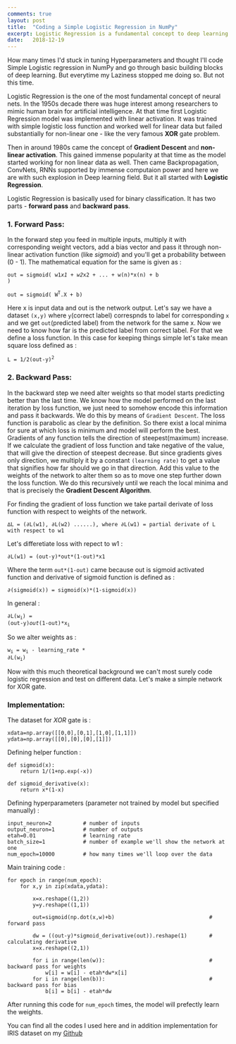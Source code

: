 ```yaml
---
comments: true
layout: post
title:  "Coding a Simple Logistic Regression in NumPy"
excerpt: Logistic Regression is a fundamental concept to deep learning. In this blog I'm going to code a logistic regression with gradient descent algorithm from scratch in NumPy.
date:   2018-12-19
---
```


How many times I'd stuck in tuning Hyperparameters and thought I'll code Simple Logistic regression in NumPy and go through basic building blocks of deep learning. But everytime my Laziness stopped me doing so. But not this time.

Logistic Regression is the one of the most fundamental concept of neural nets. In the 1950s decade there was huge interest among researchers to mimic human brain for artificial intelligence. At that time first Logistic Regression model was implemented with linear activation. It was trained with simple logistic loss function and worked well for linear data but failed substantially for non-linear one - like the very famous **XOR** gate problem. 

Then in around 1980s came the concept of **Gradient Descent** and **non-linear activation**. This gained immense popularity at that time as the model started working for non linear data as well. Then came Backpropagation, ConvNets, RNNs supported by immense computaion power and here we are with such explosion in Deep learning field. But it all started with **Logistic Regression**. 

Logistic Regression is basically used for binary classification. It has two parts - **forward pass** and **backward pass**. 

### 1. Forward Pass: 
In the forward step you feed in multiple inputs, multiply it with corresponding weight vectors, add a bias vector and pass it through non-linear activation function (like *sigmoid*) and you'll get a probability between (0 - 1). The mathematical equation for the same is given as :

<code>out = sigmoid( w1*x1 + w2*x2 + ... + w(n)*x(n) + b )</code>


<code>out = sigmoid( W<sup>T</sup>.X + b)</code>

Here x is input data and out is the network output. Let's say we have a dataset `(x,y)` where `y`(correct label) correspnds to label for corresponding `x` and we get `out`(predicted label) from the network for the same x. Now we need to know how far is the predicted label from correct label. For that we define a loss function. In this case for keeping things simple let's take mean square loss defined as :

<code>L = 1/2(out-y)<sup>2</sup></code>


### 2. Backward Pass:
In the backward step we need alter weights so that model starts predicting better than the last time. We know how the model performed on the last iteration by loss function, we just need to somehow encode this information and pass it backwards. We do this by means of `Gradient Descent`.
The loss function is parabolic as clear by the definition. So there exist a local minima for sure at which loss is minimum and model will perform the best. Gradients of any function tells the direction of steepest(maximum) increase. If we calculate the gradient of loss function and take negative of the value, that will give the direction of steepest decrease. But since gradients gives only direction, we multiply it by a constant `(learning rate)`  to get a value that signifies how far should we go in that direction. Add this value to the weights of the network to alter them so as to move one step further down the loss function. We do this recursively until we reach the local minima and that is precisely the **Gradient Descent Algorithm**.

For finding the gradient of loss function we take partail derivate of loss function with respect to weights of the network. 
```
∆L = (∂L(w1), ∂L(w2) ......), where ∂L(w1) = partial derivate of L with respect to w1
```

Let's differetiate loss with repect to w1 :
```
∂L(w1) = (out-y)*out*(1-out)*x1
```
Where the term `out*(1-out)` came because out is sigmoid activated function and derivative of sigmoid function is defined as :
```
∂(sigmoid(x)) = sigmoid(x)*(1-sigmoid(x))
```
In general :

<code>∂L(w<sub>i</sub>) = (out-y)*out*(1-out)*x<sub>i</sub></code>

So we alter weights as :

<code>w<sub>i</sub> = w<sub>i</sub> - learning_rate * ∂L(w<sub>i</sub>)</code>

Now with this much theoretical background we can't most surely code logistic regression and test on different data. Let's make a simple network for XOR gate.

### **Implementation:**

The dataset for *XOR* gate is :
```
xdata=np.array([[0,0],[0,1],[1,0],[1,1]])
ydata=np.array([[0],[0],[0],[1]])
```
Defining helper function :
```
def sigmoid(x):
    return 1/(1+np.exp(-x))

def sigmoid_derivative(x):
    return x*(1-x)
```

Defining hyperparameters (parameter not trained by model but specified manually) :
```
input_neuron=2          # number of inputs
output_neuron=1         # number of outputs
etah=0.01               # learning rate
batch_size=1            # number of example we'll show the network at one
num_epoch=10000         # how many times we'll loop over the data
```

Main training code :
```
for epoch in range(num_epoch):
    for x,y in zip(xdata,ydata):
    
        x=x.reshape((1,2))
        y=y.reshape((1,1))

        out=sigmoid(np.dot(x,w)+b)                              # forward pass

        dw = ((out-y)*sigmoid_derivative(out)).reshape(1)       # calculating derivative
        x=x.reshape((2,1))

        for i in range(len(w)):                                 # backward pass for weights
            w[i] = w[i] - etah*dw*x[i]                          
        for i in range(len(b)):                                 # backward pass for bias
            b[i] = b[i] - etah*dw                               
```
After running this code for `num_epoch` times, the model will prefectly learn the weights. 

You can find all the codes I used here and in addition implementation for IRIS dataset on my [Github](https://github.com/ashukid/Neural_Networks_using_Numpy)